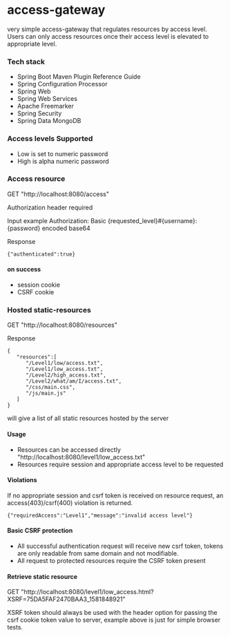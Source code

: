 # access-gateway

very simple access-gateway that regulates resources by access level. Users can only access resources once their access level is elevated to appropriate level.

### Tech stack
* Spring Boot Maven Plugin Reference Guide
* Spring Configuration Processor
* Spring Web
* Spring Web Services
* Apache Freemarker
* Spring Security
* Spring Data MongoDB


### Access levels Supported

* Low is set to numeric password
* High is alpha numeric password


### Access resource

GET "http://localhost:8080/access"

Authorization header required

Input example Authorization: Basic {requested_level}#{username}:{password} encoded base64 

Response

```
{"authenticated":true}
```

#### on success
* session cookie
* CSRF cookie

### Hosted static-resources 

GET "http://localhost:8080/resources"

Response

```
{ 
   "resources":[ 
      "/Level1/low/access.txt",
      "/Level1/low_access.txt",
      "/Level2/high_access.txt",
      "/Level2/what/am/I/access.txt",
      "/css/main.css",
      "/js/main.js"
   ]
}
```

will give a list of all static resources hosted by the server 

#### Usage
* Resources can be accessed directly "http://localhost:8080/level1/low_access.txt" 
* Resources require session and appropriate access level to be requested 

#### Violations
If no appropriate session and csrf token is received on resource request, an access(403)/csrf(400) violation is returned.

```
{"requiredAccess":"Level1","message":"invalid access level"}
```

#### Basic CSRF protection

* All successful authentication request will receive new csrf token, tokens are only readable from same domain and not modifiable. 
* All request to protected resources require the CSRF token present

#### Retrieve static resource

GET "http://localhost:8080/level1/low_access.html?XSRF=75DA5FAF2470BAA3_1581848921"

XSRF token should always be used with the header option for passing the csrf cookie token value to server, example above is just for simple browser tests.
